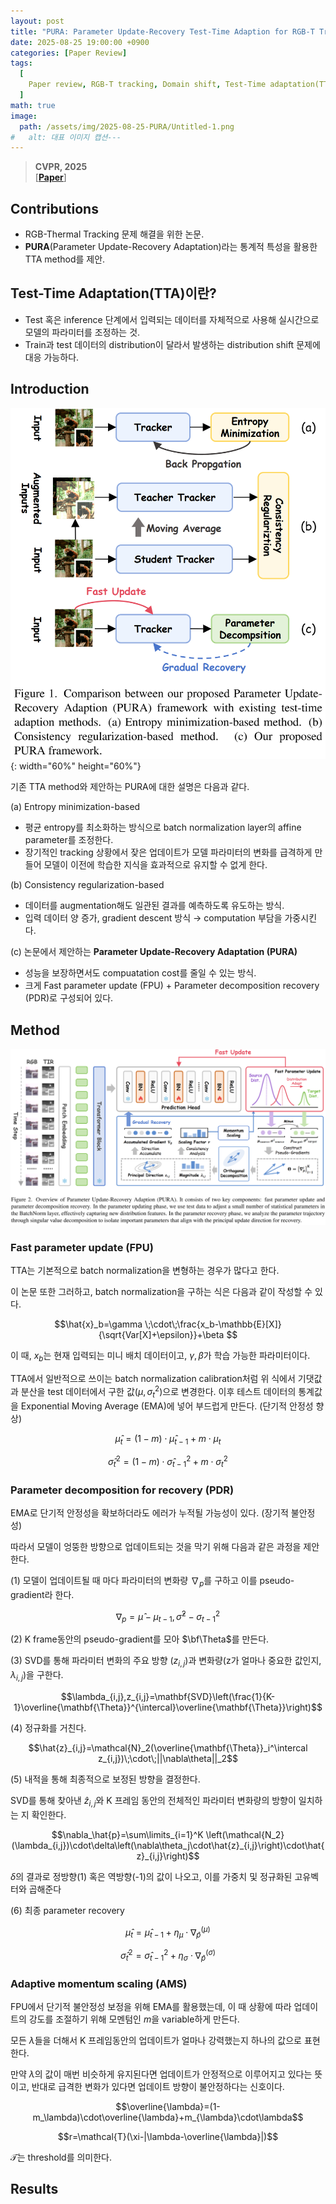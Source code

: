 ```yaml
---
layout: post
title: "PURA: Parameter Update-Recovery Test-Time Adaption for RGB-T Tracking"
date: 2025-08-25 19:00:00 +0900
categories: [Paper Review]
tags:
  [
    Paper review, RGB-T tracking, Domain shift, Test-Time adaptation(TTA)
  ]
math: true
image:
  path: /assets/img/2025-08-25-PURA/Untitled-1.png
#   alt: 대표 이미지 캡션---
---
```

> **CVPR, 2025**<br/>
> [**[Paper](https://openaccess.thecvf.com/content/CVPR2025/papers/Shao_PURA_Parameter_Update-Recovery_Test-Time_Adaption_for_RGB-T_Tracking_CVPR_2025_paper.pdf)**]

## Contributions
- RGB-Thermal Tracking 문제 해결을 위한 논문.
- **PURA**(Parameter Update-Recovery Adaptation)라는 통계적 특성을 활용한 TTA method를 제안.

## Test-Time Adaptation(TTA)이란?
- Test 혹은 inference 단계에서 입력되는 데이터를 자체적으로 사용해 실시간으로 모델의 파라미터를 조정하는 것.
- Train과 test 데이터의 distribution이 달라서 발생하는 distribution shift 문제에 대응 가능하다.

## Introduction
![fig1](/assets/img/2025-08-25-PURA/Untitled-0.png){: width="60%" height="60%"}

기존 TTA method와 제안하는 PURA에 대한 설명은 다음과 같다.

(a) Entropy minimization-based
  - 평균 entropy를 최소화하는 방식으로 batch normalization layer의 affine parameter를 조정한다.
  - 장기적인 tracking 상황에서 잦은 업데이트가 모델 파라미터의 변화를 급격하게 만들어 모델이 이전에 학습한 지식을 효과적으로 유지할 수 없게 한다.

(b) Consistency regularization-based
  - 데이터를 augmentation해도 일관된 결과를 예측하도록 유도하는 방식.
  - 입력 데이터 양 증가, gradient descent 방식 → computation 부담을 가중시킨다.

(c) 논문에서 제안하는 **Parameter Update-Recovery Adaptation (PURA)**
  - 성능을 보장하면서도 compuatation cost를 줄일 수 있는 방식.
  - 크게 Fast parameter update (FPU) + Parameter decomposition recovery (PDR)로 구성되어 있다.


## Method
![fig2.png](/assets/img/2025-08-25-PURA/Untitled-1.png)

### Fast parameter update (FPU)
TTA는 기본적으로 batch normalization을 변형하는 경우가 많다고 한다. 

이 논문 또한 그러하고, batch normalization을 구하는 식은 다음과 같이 작성할 수 있다.

$$\hat{x}_b=\gamma \;\cdot\;\frac{x_b-\mathbb{E}[X]}{\sqrt{Var[X]+\epsilon}}+\beta $$

이 때, $x_b$는 현재 입력되는 미니 배치 데이터이고, $\gamma, \beta$가 학습 가능한 파라미터이다.

TTA에서 일반적으로 쓰이는 batch normalization calibration처럼 위 식에서 기댓값과 분산을 test 데이터에서 구한 값($\mu, \sigma_t^2$)으로 변경한다. 이후 테스트 데이터의 통계값을 Exponential Moving Average (EMA)에 넣어 부드럽게 만든다. (단기적 안정성 향상)

$$\hat{\mu}_t=(1-m)\;\cdot\;\hat{\mu}_{t-1}+m\;\cdot\;\mu_t$$

$$\hat{\sigma}_t^2=(1-m)\;\cdot\;\hat{\sigma}_{t-1}^2+m\;\cdot\;\sigma_t^2$$

### Parameter decomposition for recovery (PDR)
EMA로 단기적 안정성을 확보하더라도 에러가 누적될 가능성이 있다. (장기적 불안정성)

따라서 모델이 엉뚱한 방향으로 업데이트되는 것을 막기 위해 다음과 같은 과정을 제안한다.

(1) 모델이 업데이트될 때 마다 파라미터의 변화량 $\nabla_p$를 구하고 이를 pseudo-gradient라 한다.

$$\nabla_p={\hat{\mu}-\mu_{t-1},\hat{\sigma}^2-\sigma_{t-1}^2}$$

(2) K frame동안의 pseudo-gradient를 모아 $\bf\Theta$를 만든다.

(3) SVD를 통해 파라미터 변화의 주요 방향 ($z_{i,j}$)과 변화량(z가 얼마나 중요한 값인지, $\lambda_{i,j}$)을 구한다.

$$\lambda_{i,j},z_{i,j}=\mathbf{SVD}\left(\frac{1}{K-1}\overline{\mathbf{\Theta}}^{\intercal}\overline{\mathbf{\Theta}}\right)$$

(4) 정규화를 거친다.

$$\hat{z}_{i,j}=\mathcal{N}_2(\overline{\mathbf{\Theta}}_i^\intercal z_{i,j})\;\cdot\;||\nabla\theta||_2$$

(5) 내적을 통해 최종적으로 보정된 방향을 결정한다.

SVD를 통해 찾아낸 $\hat{z}_{i,j}$와 K 프레임 동안의 전체적인 파라미터 변화량의 방향이 일치하는 지 확인한다.

$$\nabla_\hat{p}=\sum\limits_{i=1}^K \left(\mathcal{N_2}(\lambda_{i,j})\cdot\delta\left(\nabla\theta_j\cdot\hat{z}_{i,j}\right)\cdot\hat{z}_{i,j}\right)$$

$\delta$의 결과로 정방향(1) 혹은 역방향(-1)의 값이 나오고, 이를 가중치 및 정규화된 고유벡터와 곱해준다

(6) 최종 parameter recovery

$$\hat{\mu}_t=\hat{\mu}_{t-1}+\eta_\mu\cdot\nabla_{\hat{p}}^{(\mu)}$$

$$\hat{\sigma}_t^2=\hat{\sigma}_{t-1}^2+\eta_\sigma\cdot\nabla_{\hat{p}}^{(\sigma)}$$

### Adaptive momentum scaling (AMS)
FPU에서 단기적 불안정성 보정을 위해 EMA를 활용했는데, 이 때 상황에 따라 업데이트의 강도를 조절하기 위해 모멘텀인 $m$을 variable하게 만든다.

모든 $\lambda$들을 더해서 K 프레임동안의 업데이트가 얼마나 강력했는지 하나의 값으로 표현한다.

만약 $\lambda$의 값이 매번 비슷하게 유지된다면 업데이트가 안정적으로 이루어지고 있다는 뜻이고, 반대로 급격한 변화가 있다면 업데이트 방향이 불안정하다는 신호이다.

$$\overline{\lambda}=(1-m_\lambda)\cdot\overline{\lambda}+m_{\lambda}\cdot\lambda$$

$$r=\mathcal{T}(\xi-|\lambda-\overline{\lambda}|)$$

$\mathcal{T}$는 threshold를 의미한다.

## Results

